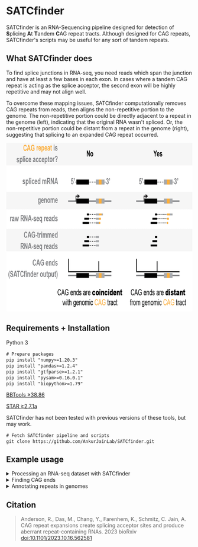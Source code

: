 # SATCfinder
SATCfinder is an RNA-Sequencing pipeline designed for detection of **S**plicing **A**t **T**andem **C**AG repeat tracts. 
Although designed for CAG repeats, SATCfinder's scripts may be useful for any sort of tandem repeats. 

## What SATCfinder does
To find splice junctions in RNA-seq, you need reads which span the junction and have at least a few bases in each exon. 
In cases where a tandem CAG repeat is acting as the splice acceptor, the second exon will be highly repetitive and may 
not align well.

To overcome these mapping issues, SATCfinder computationally removes CAG repeats from reads, then aligns the non-repetitive portion to
the genome. The non-repetitive portion could be directly adjacent to a repeat in the genome (left), indicating that the
original RNA wasn't spliced. Or, the non-repetitive portion could be distant from a repeat in the genome (right),
 suggesting that splicing to an expanded CAG repeat occurred.

<img src="SATCfinder_conceptual.png" height="456" width="800">
 
## Requirements + Installation
Python 3
```
# Prepare packages
pip install "numpy>=1.20.3"
pip install "pandas>=1.2.4"
pip install "gtfparse>=1.2.1"
pip install "pysam>=0.16.0.1"
pip install "biopython>=1.79"
```

[BBTools ≥38.86](https://sourceforge.net/projects/bbmap/)

[STAR ≥2.7.1a](https://github.com/alexdobin/STAR)

SATCfinder has not been tested with previous versions of these tools, but may work.
```
# Fetch SATCfinder pipeline and scripts
git clone https://github.com/AnkurJainLab/SATCfinder.git
```

## Example usage
<details>
<summary>Processing an RNA-seq dataset with SATCfinder</summary>
The SATCfinder pipeline (SATCfinder.sh) takes raw FASTQ reads, trims repeats, removes adapters, and outputs an
aligned BAM file. A sample HEK293 dataset is provided to test that the pipeline is working properly on your system.

To begin, edit SATCfinder.sh to define variables (such as the raw inputs files and name for output files) and 
paths (e.g. for your installation of bbtools and STAR genome directory).

For the example dataset:
```
# Run SATCfinder.sh.
./SATCfinder.sh

# Check read selection by bbduk:
zcat HEK-test_bbduk_cutadapt_1.fastq.gz | wc -l
# Expected: 7760 lines = 1940 reads per mate

# Check read trimming:
zcat HEK-test.sam.gz | wc -l
#Expected: 3462 lines (mate pairs+headers)

# How many trimmed reads were mapped?
samtools view HEK-test_selected.bam -c
# Expected: 2081 lines (single repeat-trimmed mates)
```
</details>

<details>
<summary>Finding CAG ends</summary>
After trimming and alignment, we can find the CAG ends.

Example IGV output for the sample dataset, looking at gene _NONO_ (chrX:71296782-71297103), which has a small
CAG repeat. 

<img src="SATCfinder_output_IGV.png" height="202" width="620">

To find CAG ends for this region:
```
./SATCfinder.py ends 
--inBAM HEK-test_selected.bam 
--outTSV HEK-test_selected_NONO_chrX:71296782-71297103.tsv 
--region chrX:71296782-71297103 
--strand +
```
Examining the output TSV, we find 13 CAG ends at the repeat:

<img src="SATCfinder_read_ends_count.png" height="270" width="212">

If these CAG ends were reflective of splicing, we'd expect:
1. The CAG ends map far from the repeat tract (human introns are typically >50 bp).
2. The CAG ends align at an upstream site which resembles a 5' splice site. Based on trimming, we expect the
CAG ends to align with at the last base of the exon, or at the "G" of the 'G|GT" in the sequence logo. Minor
variations in CAG end position (typically a multiple of 3 bases) can be seen if the exon terminates in a CAG
or the repeat has interruptions.

<img src="SATCfinder_5ss_motif.png" height="187" width="279">
</details>



<details>
<summary>Annotating repeats in genomes</summary>

During development of SATCfinder, it was useful to have a strand-aware list of genes with repeats annotated by feature 
level (gene, exon, intron). The SATCfinder annotate script finds all features in the provided genome and 
assigns repeats to them. For example, to annotate features with 3 or more CAG repeats (but *not* CTG repeats 
in the human genome:

```
./SATCfinder.py annotate
--inFASTAfile hg38.fa
--inGTFfile Homo_sapiens.GRCh38.93.canonical.gtf
--outFile CAG_repeats.gz
--minRepeats 3
--repeatSequence CAG
```

The output of this script is a table with columns:
```
chr: chromosome
name: name or ID of gene in GTF
id: index
type: feature type (gene, exon, intron, intergene, ...)
featureStart: left-most base of feature
featureEnd: right-most base of feature
strand: +/-
repeatStart: left-most base of repeat, regardless of strand. Note that repeatEnd is not defined
             but can be calculated as repeatStart+(repeatLength*len(repeatMotif))
repeatLength: number of uninterrupted repeats
featureNumber: exon or intron number, depending on feature type
transcript: transcript ID 
```

Note: the annotation file contains duplicate entries for (1) features without repeat annotations, to
allow comparison of features with and without repeats, (2) every feature with more than one repeat, because 
a single feature may have multiple repeat tracts.

</details>



## Citation
> Anderson, R., Das, M., Chang, Y., Farenhem, K., Schmitz, C. Jain, A.
> CAG repeat expansions create splicing acceptor sites and produce aberrant repeat-containing RNAs. 
> 2023 bioRxiv [doi:10.1101/2023.10.16.562581](https://doi.org/10.1101/2023.10.16.562581)
